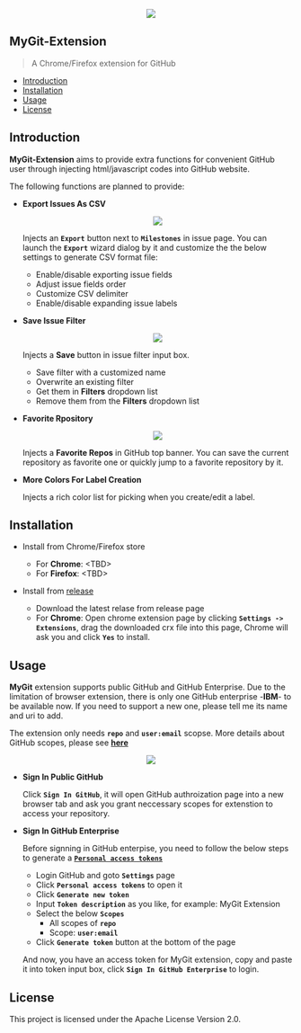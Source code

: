 <p align="center">
<img src="https://cloud.githubusercontent.com/assets/20178358/25707981/bf9d977a-3117-11e7-9ad4-1580be79ff13.png"/>
</p>

## MyGit-Extension

> A Chrome/Firefox extension for GitHub

- [Introduction](#introduction)
- [Installation](#installation)
- [Usage](#usage)
- [License](#license)

## Introduction

**MyGit-Extension** aims to provide extra functions for convenient GitHub user through injecting html/javascript codes into GitHub website. 

The following functions are planned to provide:
 - **Export Issues As CSV**
 
   <p align="center">
   <img src="https://cloud.githubusercontent.com/assets/20178358/25611688/9a133744-2f5a-11e7-93de-7ac651b8d9d6.png"/>
   </p>
   
   Injects an **```Export```** button next to **```Milestones```** in issue page. You can launch the **```Export```** wizard dialog by it and customize the the below settings to generate CSV format file:
   - Enable/disable exporting issue fields
   - Adjust issue fields order
   - Customize CSV delimiter
   - Enable/disable expanding issue labels
   
 - **Save Issue Filter**
   
   <p align="center">
   <img src="https://cloud.githubusercontent.com/assets/20178358/25797286/183d4d18-340f-11e7-908a-f0c5af3d5dc8.png"/>
   </p>
   
   Injects a **Save** button in issue filter input box. 
   - Save filter with a customized name
   - Overwrite an existing filter
   - Get them in **Filters** dropdown list
   - Remove them from the **Filters** dropdown list
   
 - **Favorite Rpository**
 
   <p align="center">
   <img src="https://cloud.githubusercontent.com/assets/20178358/25611698/9fce49ee-2f5a-11e7-8b86-c7c76893a8e7.png"/>
   </p>
   
   Injects a **Favorite Repos** in GitHub top banner. You can save the current repository as favorite one or quickly jump to a favorite repository by it.
   
 - **More Colors For Label Creation**
 
   Injects a rich color list for picking when you create/edit a label.
   
## Installation

  * Install from Chrome/Firefox store
  
    - For **Chrome**: &lt;TBD&gt;
    - For **Firefox**: &lt;TBD&gt;
    
  * Install from [release](https://github.com/eschao/MyGit-Extension/releases)
  
    - Download the latest relase from release page
    - For **Chrome**: Open chrome extension page by clicking **```Settings -> Extensions```**, drag the downloaded crx file into this page, Chrome will ask you and click **```Yes```** to install.
 
## Usage

**MyGit** extension supports public GitHub and GitHub Enterprise. Due to the limitation of browser extension, there is only one GitHub enterprise -**IBM**- to be available now. If you need to support a new one, please tell me its name and uri to add.

The extension only needs **```repo```** and **```user:email```** scopse. More details about GitHub scopes, please see **[here](https://developer.github.com/enterprise/2.8/v3/oauth/#scopes)**

  <p align="center">
  <img src="https://cloud.githubusercontent.com/assets/20178358/25709862/1e39e8e2-311d-11e7-92bd-af22931d6f22.png"/>
  </p>

  * **Sign In Public GitHub**
  
    Click **```Sign In GitHub```**, it will open GitHub authroization page into a new browser tab and ask you grant neccessary scopes for extenstion to access your repository.
  
  * **Sign In GitHub Enterprise**
  
    Before signning in GitHub enterpise, you need to follow the below steps to generate a **[```Personal access tokens```](https://help.github.com/articles/creating-a-personal-access-token-for-the-command-line/)** 
    - Login GitHub and goto **```Settings```** page
    - Click **```Personal access tokens```** to open it
    - Click **```Generate new token```** 
    - Input **```Token description```** as you like, for example: MyGit Extension
    - Select the below **```Scopes```**
      * All scopes of **```repo```**
      * Scope: **```user:email```**
    - Click **```Generate token```** button at the bottom of the page
    
    And now, you have an access token for MyGit extension, copy and paste it into token input box, click **```Sign In GitHub Enterprise```** to login.

## License

This project is licensed under the Apache License Version 2.0.

